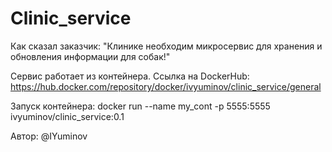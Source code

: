 # Clinic_service
Как сказал заказчик: "Клинике необходим микросервис для хранения и обновления информации для собак!"

Сервис работает из контейнера.
Ссылка на DockerHub: https://hub.docker.com/repository/docker/ivyuminov/clinic_service/general

Запуск контейнера: docker run --name my_cont -p 5555:5555 ivyuminov/clinic_service:0.1


Автор: @IYuminov
